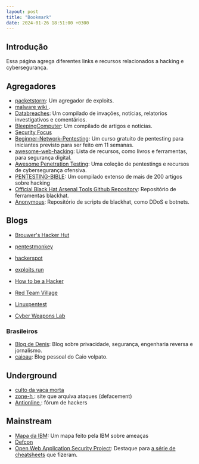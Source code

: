 ```yaml
---
layout: post
title: "Bookmark"
date: 2024-01-26 18:51:00 +0300 
---
```


## Introdução

Essa página agrega diferentes links e recursos relacionados a hacking e cybersegurança.

## Agregadores
-  <a href = "https://packetstormsecurity.com/">packetstorm</a>: Um agregador de exploits.
- <a href="https://malwiki.org/index.php?title=Main_Page"> malware wiki </a>.
- <a href="https://www.databreaches.net/">Databreaches</a>: Um compilado de invações, notícias, relatorios investigativos e comentários.
- <a href="https://www.bleepingcomputer.com/">BleepingComputer</a>: Um compilado de artigos e notícias.
- <a href="https://www.securityfocus.com/"> Security Focus </a>
- <a href="https://github.com/hmaverickadams/Beginner-Network-Pentesting">Beginner-Network-Pentesting</a>: Um curso gratuito de pentesting para iniciantes previsto para ser feito em 11 semanas.
- <a href="https://github.com/infoslack/awesome-web-hacking">awesome-web-hacking</a>: Lista de recursos, como livros e ferramentas, para segurança digital.
- <a href="https://github.com/enaqx/awesome-pentest">Awesome Penetration Testing</a>: Uma coleção de pentestings e recursos de cybersegurança ofensiva.
- <a href="https://github.com/blaCCkHatHacEEkr/PENTESTING-BIBLE">PENTESTING-BIBLE</a>: Um compilado extenso de mais de 200 artigos sobre hacking
- <a href="https://github.com/toolswatch/blackhat-arsenal-tools">Official Black Hat Arsenal Tools Github Repository</a>: Repositório de ferramentas blackhat.
- <a href="https://github.com/H1R0GH057/Anonymous">Anonymous</a>: Repositório de scripts de blackhat, como DDoS e botnets.

## Blogs

- <a href="https://www.win.tue.nl/~aeb/linux/hh/"> Brouwer's Hacker Hut</a>

- <a href="http://pentestmonkey.net/">pentestmonkey</a>
- <a href="https://hackerspot.net/">hackerspot</a>
- <a href="https://exploits.run/"> exploits.run </a>
- <a href="http://www.catb.org/~esr/faqs/hacker-howto.html"> How to be a Hacker </a>
- <a href="https://redteamvillage.io/"> Red Team Village </a>
- <a href="https://linuxpentest.com.br/"> Linuxpentest </a>
- <a href="https://null-byte.wonderhowto.com/collection/cyber-weapons-lab/"> Cyber Weapons Lab </a>

### Brasileiros
- <a href="https://deniszanin.com/"> Blog de Denis</a>: Blog sobre privacidade, segurança, engenharia reversa e jornalismo.
- [caioau](https://caioau.net/): Blog pessoal do Caio volpato.
    
## Underground
- <a href="https://cultdeadcow.com">culto da vaca morta</a>
- <a href="http://www.zone-h.org/"> zone-h </a>: site que arquiva ataques (defacement)
- <a href="https://www.antionline.com/"> Antionline </a>: fórum de hackers
        

## Mainstream
- <a href="https://exchange.xforce.ibmcloud.com/activity/map">Mapa da IBM</a>: Um mapa feito pela IBM sobre ameaças
- <a href="https://defcon.org/">Defcon</a>
- <a href="https://owasp.org/">Open Web Application Security Project</a>: Destaque para <a href="https://cheatsheetseries.owasp.org/cheatsheets/LDAP_Injection_Prevention_Cheat_Sheet.html">a série de cheatsheets</a> que fizeram. 
